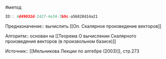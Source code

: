 #метод

```javascript
ID:: 4d49032d-2427-4e34-3b9c-a56828d14a21
```

Предназначение:: вычислить [[Оп. Скалярное произведение векторов]]

Алгоритм:: основан на [[Теорема О вычислении Скалярного произведения векторов (в произвольном базисе)]]

Источник:: [[Мельникова Лекции по алгебре (2003)]], стр.273